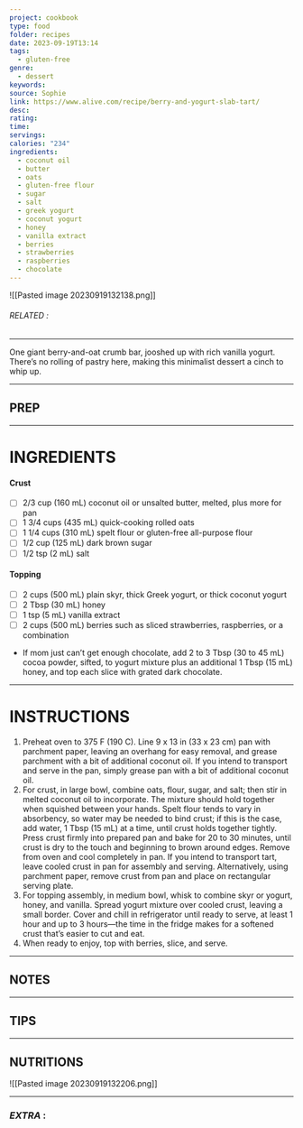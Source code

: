 ```yaml
---
project: cookbook
type: food
folder: recipes
date: 2023-09-19T13:14
tags:
  - gluten-free
genre:
  - dessert
keywords: 
source: Sophie
link: https://www.alive.com/recipe/berry-and-yogurt-slab-tart/
desc: 
rating: 
time: 
servings: 
calories: "234"
ingredients:
  - coconut oil
  - butter
  - oats
  - gluten-free flour
  - sugar
  - salt
  - greek yogurt
  - coconut yogurt
  - honey
  - vanilla extract
  - berries
  - strawberries
  - raspberries
  - chocolate
---
```


![[Pasted image 20230919132138.png]]
###### *RELATED* : 
---
One giant berry-and-oat crumb bar, jooshed up with rich vanilla yogurt. There’s no rolling of pastry here, making this minimalist dessert a cinch to whip up.

---
## PREP



---
# INGREDIENTS

#### **Crust**
    
- [ ] 2/3 cup (160 mL) coconut oil or unsalted butter, melted, plus more for pan
- [ ] 1 3/4 cups (435 mL) quick-cooking rolled oats
- [ ] 1 1/4 cups (310 mL) spelt flour or gluten-free all-purpose flour
- [ ] 1/2 cup (125 mL) dark brown sugar
- [ ] 1/2 tsp (2 mL) salt
    
#### **Topping**

- [ ] 2 cups (500 mL) plain skyr, thick Greek yogurt, or thick coconut yogurt 
- [ ] 2 Tbsp (30 mL) honey
- [ ] 1 tsp (5 mL) vanilla extract
- [ ] 2 cups (500 mL) berries such as sliced strawberries, raspberries, or a combination

- If mom just can’t get enough chocolate, add 2 to 3 Tbsp (30 to 45 mL) cocoa powder, sifted, to yogurt mixture plus an additional 1 Tbsp (15 mL) honey, and top each slice with grated dark chocolate.


---
# INSTRUCTIONS

1. Preheat oven to 375 F (190 C). Line 9 x 13 in (33 x 23 cm) pan with parchment paper, leaving an overhang for easy removal, and grease parchment with a bit of additional coconut oil. If you intend to transport and serve in the pan, simply grease pan with a bit of additional coconut oil.
2. For crust, in large bowl, combine oats, flour, sugar, and salt; then stir in melted coconut oil to incorporate. The mixture should hold together when squished between your hands. Spelt flour tends to vary in absorbency, so water may be needed to bind crust; if this is the case, add water, 1 Tbsp (15 mL) at a time, until crust holds together tightly. Press crust firmly into prepared pan and bake for 20 to 30 minutes, until crust is dry to the touch and beginning to brown around edges. Remove from oven and cool completely in pan. If you intend to transport tart, leave cooled crust in pan for assembly and serving. Alternatively, using parchment paper, remove crust from pan and place on rectangular serving plate.
3. For topping assembly, in medium bowl, whisk to combine skyr or yogurt, honey, and vanilla. Spread yogurt mixture over cooled crust, leaving a small border. Cover and chill in refrigerator until ready to serve, at least 1 hour and up to 3 hours—the time in the fridge makes for a softened crust that’s easier to cut and eat.
4. When ready to enjoy, top with berries, slice, and serve.

---
## NOTES



---
## TIPS



---
## NUTRITIONS

![[Pasted image 20230919132206.png]]

---
### *EXTRA* :



